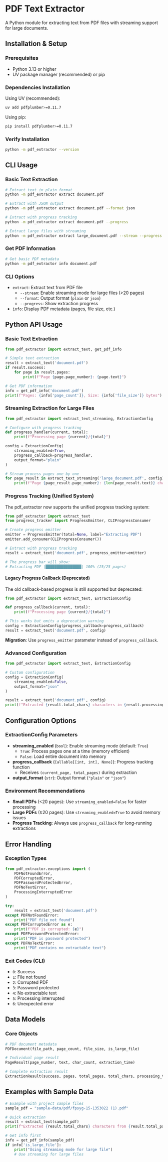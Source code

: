 # PDF Text Extractor

A Python module for extracting text from PDF files with streaming support for large documents.

## Installation & Setup

### Prerequisites
- Python 3.13 or higher
- UV package manager (recommended) or pip

### Dependencies Installation

Using UV (recommended):
```bash
uv add pdfplumber>=0.11.7
```

Using pip:
```bash
pip install pdfplumber>=0.11.7
```

### Verify Installation
```bash
python -m pdf_extractor --version
```

## CLI Usage

### Basic Text Extraction
```bash
# Extract text in plain format
python -m pdf_extractor extract document.pdf

# Extract with JSON output
python -m pdf_extractor extract document.pdf --format json

# Extract with progress tracking
python -m pdf_extractor extract document.pdf --progress

# Extract large files with streaming
python -m pdf_extractor extract large_document.pdf --stream --progress
```

### Get PDF Information
```bash
# Get basic PDF metadata
python -m pdf_extractor info document.pdf
```

### CLI Options
- `extract`: Extract text from PDF file
  - `--stream`: Enable streaming mode for large files (>20 pages)
  - `--format`: Output format (`plain` or `json`)
  - `--progress`: Show extraction progress
- `info`: Display PDF metadata (pages, file size, etc.)

## Python API Usage

### Basic Text Extraction

```python
from pdf_extractor import extract_text, get_pdf_info

# Simple text extraction
result = extract_text('document.pdf')
if result.success:
    for page in result.pages:
        print(f"Page {page.page_number}: {page.text}")

# Get PDF information
info = get_pdf_info('document.pdf')
print(f"Pages: {info['page_count']}, Size: {info['file_size']} bytes")
```

### Streaming Extraction for Large Files

```python
from pdf_extractor import extract_text_streaming, ExtractionConfig

# Configure with progress tracking
def progress_handler(current, total):
    print(f"Processing page {current}/{total}")

config = ExtractionConfig(
    streaming_enabled=True,
    progress_callback=progress_handler,
    output_format="plain"
)

# Stream process pages one by one
for page_result in extract_text_streaming('large_document.pdf', config):
    print(f"Page {page_result.page_number}: {len(page_result.text)} characters")
```

### Progress Tracking (Unified System)

The pdf_extractor now supports the unified progress tracking system:

```python
from pdf_extractor import extract_text
from progress_tracker import ProgressEmitter, CLIProgressConsumer

# Create progress emitter
emitter = ProgressEmitter(total=None, label="Extracting PDF")
emitter.add_consumer(CLIProgressConsumer())

# Extract with progress tracking
result = extract_text('document.pdf', progress_emitter=emitter)

# The progress bar will show:
# Extracting PDF |████████████████| 100% (25/25 pages)
```

#### Legacy Progress Callback (Deprecated)

The old callback-based progress is still supported but deprecated:

```python
from pdf_extractor import extract_text, ExtractionConfig

def progress_callback(current, total):
    print(f"Processing page {current}/{total}")

# This works but emits a deprecation warning
config = ExtractionConfig(progress_callback=progress_callback)
result = extract_text('document.pdf', config)
```

**Migration**: Use `progress_emitter` parameter instead of `progress_callback`.

### Advanced Configuration

```python
from pdf_extractor import extract_text, ExtractionConfig

# Custom configuration
config = ExtractionConfig(
    streaming_enabled=False,
    output_format="json"
)

result = extract_text('document.pdf', config)
print(f"Extracted {result.total_chars} characters in {result.processing_time:.2f}s")
```

## Configuration Options

### ExtractionConfig Parameters

- **streaming_enabled** (`bool`): Enable streaming mode (default: `True`)
  - `True`: Process pages one at a time (memory efficient)
  - `False`: Load entire document into memory
- **progress_callback** (`Callable[[int, int], None]`): Progress tracking function
  - Receives `(current_page, total_pages)` during extraction
- **output_format** (`str`): Output format (`"plain"` or `"json"`)

### Environment Recommendations

- **Small PDFs** (<20 pages): Use `streaming_enabled=False` for faster processing
- **Large PDFs** (≥20 pages): Use `streaming_enabled=True` to avoid memory issues
- **Progress Tracking**: Always use `progress_callback` for long-running extractions

## Error Handling

### Exception Types

```python
from pdf_extractor.exceptions import (
    PDFNotFoundError,
    PDFCorruptedError,
    PDFPasswordProtectedError,
    PDFNoTextError,
    ProcessingInterruptedError
)

try:
    result = extract_text('document.pdf')
except PDFNotFoundError:
    print("PDF file not found")
except PDFCorruptedError as e:
    print(f"PDF is corrupted: {e}")
except PDFPasswordProtectedError:
    print("PDF is password protected")
except PDFNoTextError:
    print("PDF contains no extractable text")
```

### Exit Codes (CLI)

- `0`: Success
- `1`: File not found
- `2`: Corrupted PDF
- `3`: Password protected
- `4`: No extractable text
- `5`: Processing interrupted
- `6`: Unexpected error

## Data Models

### Core Objects

```python
# PDF document metadata
PDFDocument(file_path, page_count, file_size, is_large_file)

# Individual page result
PageResult(page_number, text, char_count, extraction_time)

# Complete extraction result
ExtractionResult(success, pages, total_pages, total_chars, processing_time, error_message)
```

## Examples with Sample Data

```python
# Example with project sample files
sample_pdf = "sample-data/pdf/fpsyg-15-1353022 (1).pdf"

# Quick extraction
result = extract_text(sample_pdf)
print(f"Extracted {result.total_chars} characters from {result.total_pages} pages")

# Get info first
info = get_pdf_info(sample_pdf)
if info['is_large_file']:
    print("Using streaming mode for large file")
    # Use streaming for large files
```
